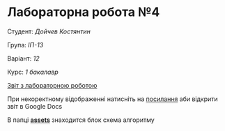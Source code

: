 # Лабораторна робота №4

Студент: *Дойчев Костянтин*

Група: *ІП-13*

Варіант: *12*

Курс: *1 бакалавр*

[Звіт з лабораторною роботою ](asd-lab-4.pdf)

При некоректному відображенні натисніть на [посилання](https://docs.google.com/document/d/1xwT8W1bsilpdlpFWjf-F87_i-jRCc99fLxkFxC3ogD0/edit?usp=sharing) аби відкрити звіт в Google Docs

 В папці **[assets](assets)** знаходится блок схема алгоритму
